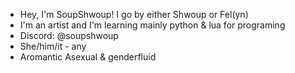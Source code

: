 - Hey, I'm SoupShwoup! I go by either Shwoup or Fel(yn)
- I'm an artist and I'm learning mainly python & lua for programing
- Discord: @soupshwoup
- She/him/it - any
- Aromantic Asexual & genderfluid
